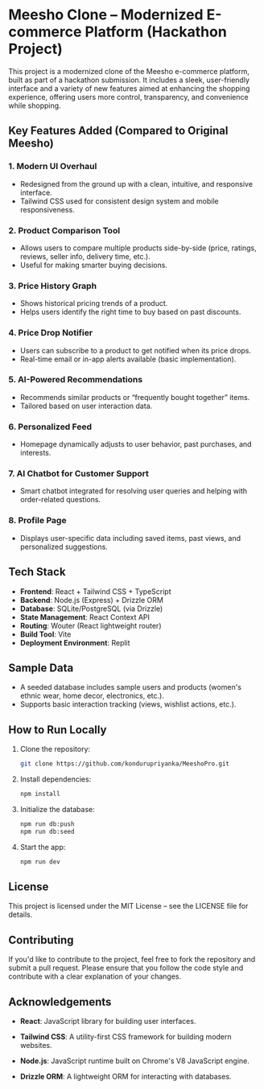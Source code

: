 # Meesho Clone – Modernized E-commerce Platform (Hackathon Project)

This project is a modernized clone of the Meesho e-commerce platform, built as part of a hackathon submission. It includes a sleek, user-friendly interface and a variety of new features aimed at enhancing the shopping experience, offering users more control, transparency, and convenience while shopping.

## Key Features Added (Compared to Original Meesho)

### 1. Modern UI Overhaul
- Redesigned from the ground up with a clean, intuitive, and responsive interface.
- Tailwind CSS used for consistent design system and mobile responsiveness.

### 2. Product Comparison Tool
- Allows users to compare multiple products side-by-side (price, ratings, reviews, seller info, delivery time, etc.).
- Useful for making smarter buying decisions.

### 3. Price History Graph
- Shows historical pricing trends of a product.
- Helps users identify the right time to buy based on past discounts.

### 4. Price Drop Notifier
- Users can subscribe to a product to get notified when its price drops.
- Real-time email or in-app alerts available (basic implementation).

### 5. AI-Powered Recommendations
- Recommends similar products or “frequently bought together” items.
- Tailored based on user interaction data.

### 6. Personalized Feed
- Homepage dynamically adjusts to user behavior, past purchases, and interests.

### 7. AI Chatbot for Customer Support
- Smart chatbot integrated for resolving user queries and helping with order-related questions.

### 8. Profile Page
- Displays user-specific data including saved items, past views, and personalized suggestions.

## Tech Stack

- **Frontend**: React + Tailwind CSS + TypeScript
- **Backend**: Node.js (Express) + Drizzle ORM
- **Database**: SQLite/PostgreSQL (via Drizzle)
- **State Management**: React Context API
- **Routing**: Wouter (React lightweight router)
- **Build Tool**: Vite
- **Deployment Environment**: Replit

## Sample Data

- A seeded database includes sample users and products (women's ethnic wear, home decor, electronics, etc.).
- Supports basic interaction tracking (views, wishlist actions, etc.).

## How to Run Locally

1. Clone the repository:
   ```bash
   git clone https://github.com/kondurupriyanka/MeeshoPro.git

2. Install dependencies:
   ```bash
   npm install
   
3. Initialize the database:
   ```bash
   npm run db:push
   npm run db:seed

4. Start the app:
   ```bash 
   npm run dev

## License
This project is licensed under the MIT License – see the LICENSE file for details.

## Contributing
If you'd like to contribute to the project, feel free to fork the repository and submit a pull request. Please ensure that you follow the code style and contribute with a clear explanation of your changes.

## Acknowledgements
- **React**: JavaScript library for building user interfaces.

- **Tailwind CSS**: A utility-first CSS framework for building modern websites.

- **Node.js**: JavaScript runtime built on Chrome's V8 JavaScript engine.

- **Drizzle ORM**: A lightweight ORM for interacting with databases.
